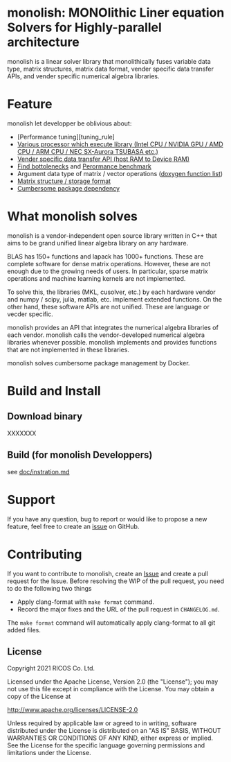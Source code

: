 # monolish: MONOlithic Liner equation Solvers for Highly-parallel architecture
monolish is a linear solver library that monolithically fuses variable data type, matrix structures, matrix data format, vender specific data transfer APIs, and vender specific numerical algebra libraries.

# Feature
monolish let developper be oblivious about:
- [Performance tuning][tuning_rule]
- [Various processor which execute library  (Intel CPU / NVIDIA GPU / AMD CPU / ARM CPU / NEC SX-Aurora TSUBASA etc.) ][oplist]
- [Vender specific data transfer API (host RAM to Device RAM)][gpu]
- [Find bottolenecks][logger] and [Perormance benchmark][perfviewer]
- Argument data type of matrix / vector operations ([doxygen function list][doxy_func])
- [Matrix structure / storage format][matrix_storage]
- [Cumbersome package dependency][build]

[oplist]: doc/operation_list.md
[gpu]: doc/gpu.md
[doxy_func]: XXXXXXXXXXXXXXX
[build]: doc/build.md
[logger]: XXXXXXXXXXXXXXXXXXXXXXXXX
[perfviewer]: XXXXXXXXXXXXXXXXXX
[matrix_storage]:XXXXXXXXXXXXXXXX
[tunenig_rule]:XXXXXXXXXXXXXXX 

# What monolish solves
monolish is a vendor-independent open source library written in C++ that aims to be grand unified linear algebra library on any hardware.

BLAS has 150+ functions and lapack has 1000+ functions. These are complete software for dense matrix operations. 
However, these are not enough due to the growing needs of users. 
In particular, sparse matrix operations and machine learning kernels are not implemented. 

To solve this, the libraries (MKL, cusolver, etc.) by each hardware vendor and numpy / scipy, julia, matlab, etc. implement extended functions.
On the other hand, these software APIs are not unified. These are language or vecder specific.

monolish provides an API that integrates the numerical algebra libraries of each vendor.
monolish calls the vendor-developed numerical algebra libraries whenever possible.
monolish implements and provides functions that are not implemented in these libraries.

monolish solves cumbersome package management by Docker.

# Build and Install
## Download binary
XXXXXXX

## Build (for monolish Developpers)
see [doc/instration.md](doc/instration.md)

# Support
If you have any question, bug to report or would like to propose a new feature, feel free to create an [issue][issue] on GitHub.

[issue]: https://github.com/ricosjp/monolish/issues

# Contributing
If you want to contribute to monolish, create an [Issue][issue] and create a pull request for the Issue.
Before resolving the WIP of the pull request, you need to do the following two things

- Apply clang-format with `make format` command.
- Record the major fixes and the URL of the pull request in `CHANGELOG.md`.

The `make format` command will automatically apply clang-format to all git added files.

License
--------
Copyright 2021 RICOS Co. Ltd.

Licensed under the Apache License, Version 2.0 (the "License");
you may not use this file except in compliance with the License.
You may obtain a copy of the License at

http://www.apache.org/licenses/LICENSE-2.0

Unless required by applicable law or agreed to in writing, software
distributed under the License is distributed on an "AS IS" BASIS,
WITHOUT WARRANTIES OR CONDITIONS OF ANY KIND, either express or implied.
See the License for the specific language governing permissions and
limitations under the License.
